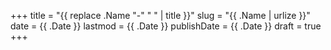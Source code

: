 +++
title = "{{ replace .Name "-" " " | title }}"
slug = "{{ .Name | urlize }}"
date = {{ .Date }}
lastmod = {{ .Date }}
publishDate = {{ .Date }}
draft = true
+++

